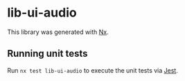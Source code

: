 # lib-ui-audio

This library was generated with [Nx](https://nx.dev).

## Running unit tests

Run `nx test lib-ui-audio` to execute the unit tests via [Jest](https://jestjs.io).
